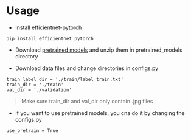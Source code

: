 # Usage

- Install efficientnet-pytorch
```
pip install efficientnet_pytorch
```

- Download [pretrained models](https://drive.google.com/file/d/136xL5zmsa-OCGGeNKTjMMGqJq5UhFFUe/view?usp=sharing) and unzip them in pretrained_models directory



- Download data files and change directories in configs.py
```
train_label_dir = './train/label_train.txt'
train_dir = './train'
val_dir = './validation'
```
> Make sure train_dir and val_dir only contain .jpg files

- If you want to use pretrained models, you cna do it by changing the configs.py
```
use_pretrain = True
```


